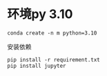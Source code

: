 # 环境py 3.10

```
conda create -n m python=3.10
```

安装依赖

```
pip install -r requirement.txt
pip install jupyter
```
